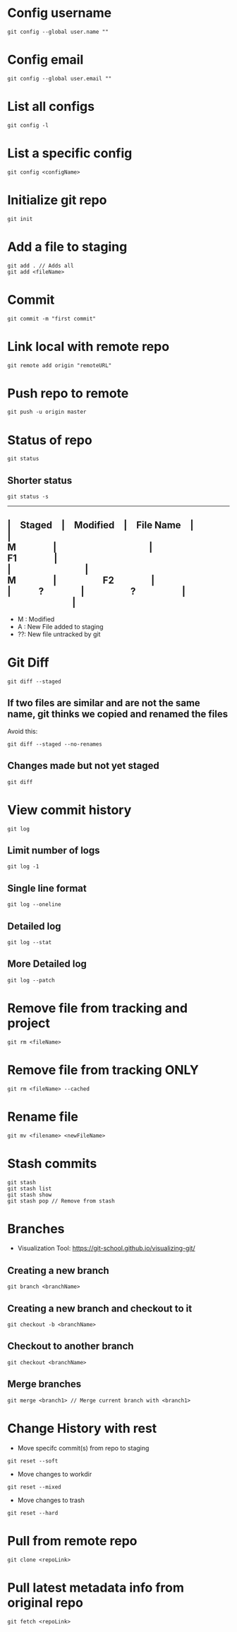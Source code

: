 # Config username
```git
git config --global user.name "" 
```
# Config email
```
git config --global user.email "" 
```
# List all configs
```
git config -l
```

# List a specific config
```
git config <configName>
```

# Initialize git repo
```
git init
```

# Add a file to staging
```
git add . // Adds all
git add <fileName>
```

# Commit
```
git commit -m "first commit"
```

# Link local with remote repo
```
git remote add origin "remoteURL"
```
# Push repo to remote
```
git push -u origin master
```

# Status of repo
```
git status
```
## Shorter status
```
git status -s
```
 _________________________________  
 | Staged | Modified | File Name |  
 |   M    |          |     F1    |  
 |        |     M    |     F2    |  
 |   ?    |     ?     |           |  
 ---------------------------------  
 - M : Modified
 - A : New File added to staging
 - ??: New file untracked by git
 
# Git Diff 
 ```
 git diff --staged
 ```
  ## If two files are similar and are not the same name, git thinks we copied and renamed the files
 Avoid this:
 ```
 git diff --staged --no-renames
 ```
 ## Changes made but not yet staged
 ```
 git diff
 ```
 
 # View commit history
 ```
 git log
 ```
 
 ## Limit number of logs
 ```
 git log -1
 ```
 
 ## Single line format
 ```
 git log --oneline
 ```
 
 ## Detailed log
 ```
 git log --stat
 ```
 
  ## More Detailed log
 ```
 git log --patch
 ```
 
  # Remove file from tracking and project
 ```
 git rm <fileName>
 ```
 
 # Remove file from tracking ONLY
 ```
 git rm <fileName> --cached
 ```
 
 # Rename file
 ```
 git mv <filename> <newFileName>
 ```
 # Stash commits
 ```
 git stash
 git stash list
 git stash show
 git stash pop // Remove from stash
 ```
 
 # Branches
  - Visualization Tool: https://git-school.github.io/visualizing-git/
  ## Creating a new branch
  ```
  git branch <branchName>
  ```
  ## Creating a new branch and checkout to it
  ```
  git checkout -b <branchName>
  ```
  
  ## Checkout to another branch
  ```
  git checkout <branchName>
  ```
  
  ## Merge branches
  ```
  git merge <branch1> // Merge current branch with <branch1>
  ```
  
# Change History with rest
 - Move specifc commit(s) from repo to staging
 ```
 git reset --soft
 ```
 - Move changes to workdir
 ```
 git reset --mixed
 ```
 - Move changes to trash
 ```
 git reset --hard
 ```
# Pull from remote repo
```
git clone <repoLink>
```

# Pull latest metadata info from original repo
```
git fetch <repoLink>
```
